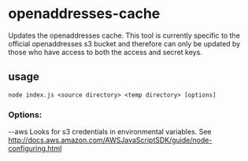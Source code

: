 # openaddresses-cache

Updates the openaddresses cache. This tool is currently specific to the official openaddresses s3 bucket and therefore can only be updated 
by those who have access to both the access and secret keys.

## usage

    node index.js <source directory> <temp directory> [options]

### Options:

--aws Looks for s3 credentials in environmental variables. See 
http://docs.aws.amazon.com/AWSJavaScriptSDK/guide/node-configuring.html
